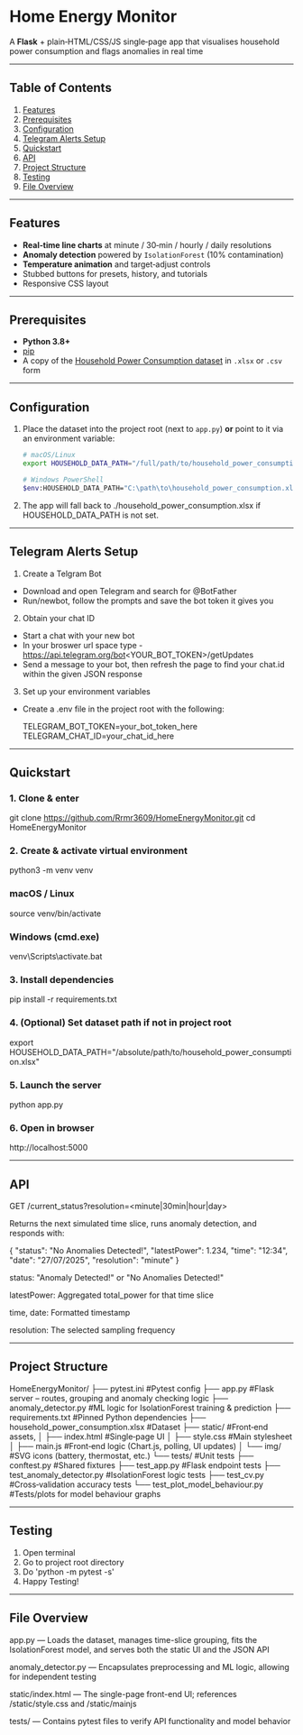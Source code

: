 # Home Energy Monitor

A **Flask** + plain‑HTML/CSS/JS single‑page app that visualises household power consumption and flags anomalies in real time

---

## Table of Contents

1. [Features](#features)  
2. [Prerequisites](#prerequisites)  
3. [Configuration](#configuration)  
4. [Telegram Alerts Setup](telegram-alerts-setup)
5. [Quickstart](#quickstart)  
6. [API](#api)  
7. [Project Structure](#project-structure)  
8. [Testing](#testing)
9. [File Overview](#file-overview)  

---

## Features

- **Real‑time line charts** at minute / 30‑min / hourly / daily resolutions  
- **Anomaly detection** powered by `IsolationForest` (10% contamination)  
- **Temperature animation** and target‑adjust controls  
- Stubbed buttons for presets, history, and tutorials  
- Responsive CSS layout  

---

## Prerequisites

- **Python 3.8+**  
- [pip](https://pip.pypa.io/)  
- A copy of the [Household Power Consumption dataset](https://archive.ics.uci.edu/ml/datasets/individual+household+electric+power+consumption) in `.xlsx` or `.csv` form  

---

## Configuration

1. Place the dataset into the project root (next to `app.py`) **or** point to it via an environment variable:

   ```bash
   # macOS/Linux
   export HOUSEHOLD_DATA_PATH="/full/path/to/household_power_consumption.xlsx"

   # Windows PowerShell
   $env:HOUSEHOLD_DATA_PATH="C:\path\to\household_power_consumption.xlsx"


2. The app will fall back to ./household_power_consumption.xlsx if HOUSEHOLD_DATA_PATH is not set.

---

## Telegram Alerts Setup

1. Create a Telgram Bot

- Download and open Telegram and search for @BotFather
- Run/newbot, follow the prompts and save the bot token it gives you

2. Obtain your chat ID

- Start a chat with your new bot
- In your broswer url space type - https://api.telegram.org/bot<YOUR_BOT_TOKEN>/getUpdates
- Send a message to your bot, then refresh the page to find your chat.id within the given JSON response

3. Set up your environment variables
- Create a .env file in the project root with the following:
     
    TELEGRAM_BOT_TOKEN=your_bot_token_here
    TELEGRAM_CHAT_ID=your_chat_id_here

---

## Quickstart

### 1. Clone & enter
git clone https://github.com/Rrmr3609/HomeEnergyMonitor.git
cd HomeEnergyMonitor

### 2. Create & activate virtual environment
python3 -m venv venv

### macOS / Linux
source venv/bin/activate

### Windows (cmd.exe)
venv\Scripts\activate.bat

### 3. Install dependencies
pip install -r requirements.txt

### 4. (Optional) Set dataset path if not in project root
export HOUSEHOLD_DATA_PATH="/absolute/path/to/household_power_consumption.xlsx"

### 5. Launch the server
python app.py

### 6. Open in browser
http://localhost:5000


---

## API

GET /current_status?resolution=<minute|30min|hour|day>

Returns the next simulated time slice, runs anomaly detection, and responds with:

{
  "status": "No Anomalies Detected!",
  "latestPower": 1.234,
  "time": "12:34",
  "date": "27/07/2025",
  "resolution": "minute"
}


status: "Anomaly Detected!" or "No Anomalies Detected!"

latestPower: Aggregated total_power for that time slice

time, date: Formatted timestamp

resolution: The selected sampling frequency


---

## Project Structure

HomeEnergyMonitor/
├── pytest.ini                     #Pytest config 
├── app.py                         #Flask server – routes, grouping and anomaly checking logic
├── anomaly_detector.py           #ML logic for IsolationForest training & prediction
├── requirements.txt               #Pinned Python dependencies
├── household_power_consumption.xlsx  #Dataset
├── static/                        #Front‑end assets,
│   ├── index.html                 #Single‑page UI
│   ├── style.css                  #Main stylesheet
│   ├── main.js                    #Front‑end logic (Chart.js, polling, UI updates)
│   └── img/                       #SVG icons (battery, thermostat, etc.)
└── tests/                         #Unit tests
    ├── conftest.py                #Shared fixtures
    ├── test_app.py                #Flask endpoint tests
    ├── test_anomaly_detector.py   #IsolationForest logic tests
    ├── test_cv.py                 #Cross‑validation accuracy tests
    └── test_plot_model_behaviour.py  #Tests/plots for model behaviour graphs


---

## Testing

1. Open terminal
2. Go to project root directory
3. Do 'python -m pytest -s'
4. Happy Testing!

---

## File Overview

app.py — Loads the dataset, manages time-slice grouping, fits the IsolationForest model, and serves both the static UI and the JSON API

anomaly_detector.py — Encapsulates preprocessing and ML logic, allowing for independent testing

static/index.html — The single-page front-end UI; references /static/style.css and /static/mainjs

tests/ — Contains pytest files to verify API functionality and model behavior